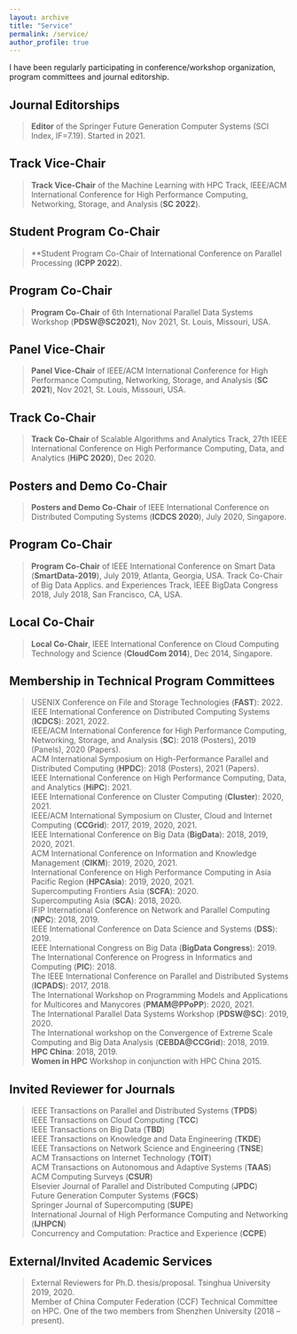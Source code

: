 ```yaml
---
layout: archive
title: "Service"
permalink: /service/
author_profile: true
---
```


I have been regularly participating in conference/workshop organization, program committees and journal editorship.

Journal Editorships
---

> **Editor** of the Springer Future Generation Computer Systems (SCI Index, IF=7.19). Started in 2021.


Track Vice-Chair
---
> **Track Vice-Chair** of the Machine Learning with HPC Track, IEEE/ACM International Conference for High
Performance Computing, Networking, Storage, and Analysis (**SC 2022**).

Student Program Co-Chair
---
> **Student Program Co-Chair of International Conference on Parallel Processing (**ICPP 2022**).

Program Co-Chair
---
> **Program Co-Chair** of 6th International Parallel Data Systems Workshop (**PDSW@SC2021**), Nov 2021,
St. Louis, Missouri, USA.

Panel Vice-Chair
---
> **Panel Vice-Chair** of IEEE/ACM International Conference for High Performance Computing, Networking,
Storage, and Analysis (**SC 2021**), Nov 2021, St. Louis, Missouri, USA.

Track Co-Chair
---
> **Track Co-Chair** of Scalable Algorithms and Analytics Track, 27th IEEE International Conference on High
Performance Computing, Data, and Analytics (**HiPC 2020**), Dec 2020.

Posters and Demo Co-Chair
---
> **Posters and Demo Co-Chair** of IEEE International Conference on Distributed Computing Systems (**ICDCS 2020**), July 2020, Singapore.

Program Co-Chair
---
> **Program Co-Chair** of IEEE International Conference on Smart Data (**SmartData-2019**), July 2019, Atlanta, Georgia, USA.
Track Co-Chair of Big Data Applics. and Experiences Track, IEEE BigData Congress 2018, July 2018, San
Francisco, CA, USA.

Local Co-Chair
---
> **Local Co-Chair**, IEEE International Conference on Cloud Computing Technology and Science (**CloudCom 2014**), Dec 2014, Singapore.

Membership in Technical Program Committees
---

> USENIX Conference on File and Storage Technologies (**FAST**): 2022.<br>
IEEE International Conference on Distributed Computing Systems (**ICDCS**): 2021, 2022.<br>
IEEE/ACM International Conference for High Performance Computing, Networking, Storage, and Analysis (**SC**): 2018 (Posters), 2019 (Panels), 2020 (Papers).<br>
ACM International Symposium on High-Performance Parallel and Distributed Computing (**HPDC**): 2018 (Posters), 2021 (Papers).<br>
IEEE International Conference on High Performance Computing, Data, and Analytics (**HiPC**): 2021.<br>
IEEE International Conference on Cluster Computing (**Cluster**): 2020, 2021.<br>
IEEE/ACM International Symposium on Cluster, Cloud and Internet Computing (**CCGrid**): 2017, 2019, 2020, 2021.<br>
IEEE International Conference on Big Data (**BigData**): 2018, 2019, 2020, 2021.<br>
ACM International Conference on Information and Knowledge Management (**CIKM**): 2019, 2020, 2021.<br>
International Conference on High Performance Computing in Asia Pacific Region (**HPCAsia**): 2019, 2020, 2021.<br>
Supercomputing Frontiers Asia (**SCFA**): 2020.<br>
Supercomputing Asia (**SCA**): 2018, 2020.<br>
IFIP International Conference on Network and Parallel Computing (**NPC**): 2018, 2019.<br>
IEEE International Conference on Data Science and Systems (**DSS**): 2019.<br>
IEEE International Congress on Big Data (**BigData Congress**): 2019.<br>
The International Conference on Progress in Informatics and Computing (**PIC**): 2018.<br>
The IEEE International Conference on Parallel and Distributed Systems (**ICPADS**): 2017, 2018.<br>
The International Workshop on Programming Models and Applications for Multicores and Manycores (**PMAM@PPoPP**): 2020, 2021.<br>
The International Parallel Data Systems Workshop (**PDSW@SC**): 2019, 2020.<br>
The International workshop on the Convergence of Extreme Scale Computing and Big Data Analysis (**CEBDA@CCGrid**): 2018, 2019.<br>
**HPC China**: 2018, 2019.<br>
**Women in HPC** Workshop in conjunction with HPC China 2015.


 Invited Reviewer for Journals
 -----------
 
> IEEE Transactions on Parallel and Distributed Systems (**TPDS**)<br>
IEEE Transactions on Cloud Computing (**TCC**)<br>
IEEE Transactions on Big Data (**TBD**)<br>
IEEE Transactions on Knowledge and Data Engineering (**TKDE**)<br>
IEEE Transactions on Network Science and Engineering (**TNSE**)<br>
ACM Transactions on Internet Technology (**TOIT**)<br>
ACM Transactions on Autonomous and Adaptive Systems (**TAAS**)<br>
ACM Computing Surveys (**CSUR**)<br>
Elsevier Journal of Parallel and Distributed Computing (**JPDC**)<br>
Future Generation Computer Systems (**FGCS**)<br>
Springer Journal of Supercomputing (**SUPE**)<br>
International Journal of High Performance Computing and Networking (**IJHPCN**)<br>
Concurrency and Computation: Practice and Experience (**CCPE**)


External/Invited Academic Services
---
> External Reviewers for Ph.D. thesis/proposal. Tsinghua University 2019, 2020.<br>
> Member of China Computer Federation (CCF) Technical Committee on HPC. One of the two members from Shenzhen University (2018 – present).
